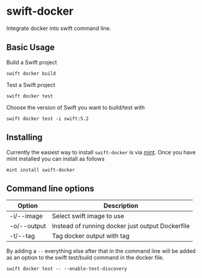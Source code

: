 # swift-docker

Integrate docker into swift command line.

## Basic Usage

Build a Swift project
```
swift docker build
```
Test a Swift project
```
swift docker test
```
Choose the version of Swift you want to build/test with
```
swift docker test -i swift:5.2
```

## Installing

Currently the easiest way to install `swift-docker` is via [mint](https://github.com/yonaskolb/Mint). Once you have mint installed you can install as follows
```
mint install swift-docker
```

## Command line options

| Option | Description |
|---|---|
|-i/--image | Select swift image to use|
|-o/--output| Instead of running docker just output Dockerfile|
|-t/--tag   | Tag docker output with tag|

By adding a `--` everything else after that in the command line will be added as an option to the swift test/build command in the docker file.
```
swift docker test -- --enable-test-discovery
```
